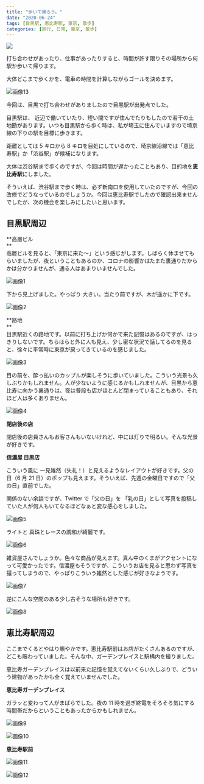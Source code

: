 ```yaml
---
title: "歩いて帰ろう。"
date: "2020-06-24"
tags: [目黒駅, 恵比寿駅, 東京, 散歩]
categories: [旅行, 日常, 東京, 散歩]
---
```


![](https://assets.st-note.com/production/uploads/images/28915299/rectangle_large_type_2_f0eaa6ff90fe7624cebe3ebdbeef3f13.jpg?width=800)

打ち合わせがあったり、仕事があったりすると、時間が許す限りその場所から何駅か歩いて帰ります。

大体どこまで歩くかを、電車の時間を計算しながらゴールを決めます。

![画像13](/assets/n52a50e6880bb_picture_pc_499faa909ca08d6bffdf415c5114aa56.jpg)

今回は、目黒で打ち合わせがありましたので目黒駅が出発点でした。

目黒駅は、 近辺で働いていたり、短い間ですが住んでたりもしたので若干の土地勘があります。いつも目黒駅から歩く時は、私が埼玉に住んでいますので埼京線の下りの駅を目標に歩きます。

距離としては 5 キロから 8 キロを目処にしているので、埼京線沿線では「恵比寿駅」か「渋谷駅」が候補になります。

大体は渋谷駅まで歩くのですが、今回は時間が遅かったこともあり、目的地を**恵比寿駅**にしました。

そういえば、渋谷駅まで歩く時は、必ず新南口を使用していたのですが、今回の改修でどうなっているのでしょうか。今回は恵比寿駅でしたので確認出来ませんでしたが、次の機会を楽しみにしたいと思います。

## 目黒駅周辺

**高層ビル  
**  
高層ビルを見ると、「東京に来た〜」という感じがします。しばらく休ませてもらいましたが、夜ということもあるのか、コロナの影響かはたまた裏通りだからかは分かりませんが、通る人はあまりいませんでした。

![画像1](/assets/n52a50e6880bb_picture_pc_8952a45e4d6bf8622377e4fab66ea7d7.jpg)

下から見上げました。やっぱり 大きい。当たり前ですが、木が遥かに下です。

![画像2](/assets/n52a50e6880bb_picture_pc_8013fcfa88087e573ff60cb4c34cbf0c.jpg)

**路地  
**  
目黒駅近くの路地です。以前に打ち上げか何かで来た記憶はあるのですが、はっきりしないです。ちらほらと外に人も見え、少し密な状況で話してるのを見ると、徐々に平常時に東京が戻ってきているのを感じました。

![画像3](/assets/n52a50e6880bb_picture_pc_3ec65bf04d8a3559f0f16f79c0d63b28.jpg)

目の前を、酔っ払いのカップルが楽しそうに歩いていました。こういう光景も久しぶりかもしれません。人が少ないように感じるかもしれませんが、目黒から恵比寿に向かう裏通りは、夜は普段も店がほとんど閉まっていることもあり、それほど人は多くありません。

![画像4](/assets/n52a50e6880bb_picture_pc_b5e104f4e137578e420c2b3cd2ff5ff1.jpg)

**閉店後の店**

閉店後の店員さんもお客さんもいないけれど、中には灯りで明るい。そんな光景が好きです。

**信濃屋 目黒店**

こういう風に 一見雑然（失礼！）と見えるようなレイアウトが好きです。父の日（6 月 21 日）のポップも見えます。そういえば、先週の金曜日ですので「父の日」直前でした。

関係のない余談ですが、Twitter で「父の日」を 「乳の日」として写真を投稿していた人が何人もいてなるほどなぁと変な感心をしました。

![画像5](/assets/n52a50e6880bb_picture_pc_7288601d604676de387c0a05edd93b9b.jpg)

ライトと 真珠とレースの調和が綺麗です。

![画像6](/assets/n52a50e6880bb_picture_pc_cbe57e48e09bf155688cd2b794d22f88.jpg)

雑貨屋さんでしょうか。色々な商品が見えます。真ん中のくまがアクセントになって可愛かったです。信濃屋もそうですが、こういうお店を見ると思わず写真を撮ってしまうので、やっぱりこういう雑然とした感じが好きなようです。

![画像7](/assets/n52a50e6880bb_picture_pc_f464acd6200be408576950e71af6d54f.jpg)

逆にこんな空間のある少し古そうな場所も好きです。

![画像8](/assets/n52a50e6880bb_picture_pc_8a7ba416aab871b4f71b23af622a3715.jpg)

## 恵比寿駅周辺

ここまでくるとやはり賑やかです。恵比寿駅前はお店がたくさんあるのですが、どこも賑わっていました。そんな中、ガーデンプレイスと駅構内を撮りました。

恵比寿ガーデンプレイスは以前来た記憶を覚えてないくらい久しぶりで、どういう建物があったかも全く覚えていませんでした。

**恵比寿ガーデンプレイス**

ガラッと変わって人がまばらでした。夜の 11 時を過ぎ終電をそろそろ気にする時間帯だからということもあったからかもしれません。

![画像9](/assets/n52a50e6880bb_picture_pc_9acb95b4580e88cbb6dd47245a39b752.jpg)

![画像10](/assets/n52a50e6880bb_picture_pc_78287b9b89491bebac77259d691cd318.jpg)

**恵比寿駅前**

![画像11](/assets/n52a50e6880bb_picture_pc_1a2f64b6f76eb6817ddcfbfe1272a99c.jpg)

![画像12](/assets/n52a50e6880bb_picture_pc_06ed71ebcbba9d2650c2d76d8ea95b60.jpg)
